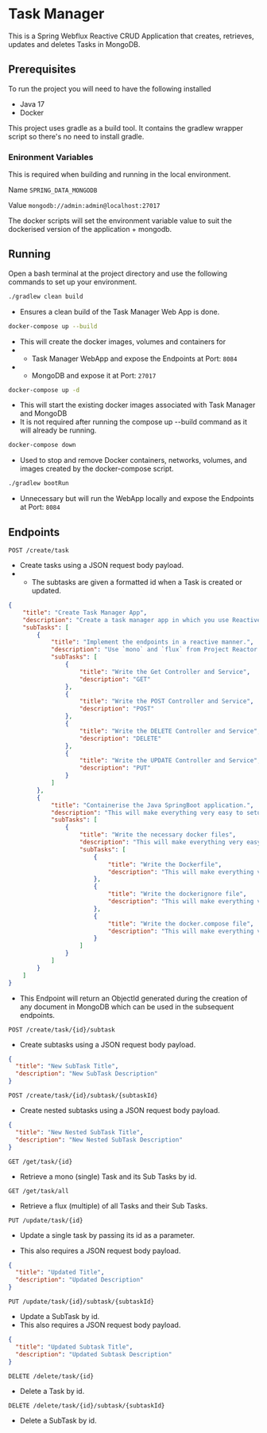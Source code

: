 # Task Manager

This is a Spring Webflux Reactive CRUD Application that creates, retrieves, updates and deletes Tasks in MongoDB.

## Prerequisites

To run the project you will need to have the following installed

* Java 17
* Docker

This project uses gradle as a build tool. It contains the gradlew wrapper script so there's no need to install gradle.

### Enironment Variables

This is required when building and running in the local environment.

Name ``SPRING_DATA_MONGODB``

Value ``mongodb://admin:admin@localhost:27017``

The docker scripts will set the environment variable value to suit the dockerised version of the application + mongodb.

## Running

Open a bash terminal at the project directory and use the following commands to set up your environment.
```bash
./gradlew clean build
````
* Ensures a clean build of the Task Manager Web App is done.

```bash
docker-compose up --build
```
* This will create the docker images, volumes and containers for
* * Task Manager WebApp and expose the Endpoints at Port: ``8084``
* * MongoDB and expose it at Port: ``27017``

```bash
docker-compose up -d
```
* This will start the existing docker images associated with Task Manager and MongoDB
* It is not required after running the compose up --build command as it will already be running.

```bash
docker-compose down
```
* Used to stop and remove Docker containers, networks, volumes, and images created by the docker-compose script.
```bash
./gradlew bootRun
```
* Unnecessary but will run the WebApp locally and expose the Endpoints at Port: ``8084``

## Endpoints

``
POST /create/task
``
* Create tasks using a JSON request body payload.
* * The subtasks are given a formatted id when a Task is created or updated.

```json
{
    "title": "Create Task Manager App",
    "description": "Create a task manager app in which you use ReactiveMongoTemplate to interact with the database.",
    "subTasks": [
        {
            "title": "Implement the endpoints in a reactive manner.",
            "description": "Use `mono` and `flux` from Project Reactor.",
            "subTasks": [
                {
                    "title": "Write the Get Controller and Service",
                    "description": "GET"
                },
                {
                    "title": "Write the POST Controller and Service",
                    "description": "POST"
                },
                {
                    "title": "Write the DELETE Controller and Service",
                    "description": "DELETE"
                },
                {
                    "title": "Write the UPDATE Controller and Service",
                    "description": "PUT"
                }
            ]
        },
        {
            "title": "Containerise the Java SpringBoot application.",
            "description": "This will make everything very easy to setup on another machine.",
            "subTasks": [
                {
                    "title": "Write the necessary docker files",
                    "description": "This will make everything very easy to setup on another machine.",
                    "subTasks": [
                        {
                            "title": "Write the Dockerfile",
                            "description": "This will make everything very easy to setup on another machine."
                        },
                        {
                            "title": "Write the dockerignore file",
                            "description": "This will make everything very easy to setup on another machine."
                        },
                        {
                            "title": "Write the docker.compose file",
                            "description": "This will make everything very easy to setup on another machine."
                        }
                    ]
                }
            ]
        }
    ]
}
```
* This Endpoint will return an ObjectId generated during the creation of any document in MongoDB which can be used in the subsequent endpoints.

``
POST /create/task/{id}/subtask
``
* Create subtasks using a JSON request body payload.

```json
{
  "title": "New SubTask Title",
  "description": "New SubTask Description"
}
```

``
POST /create/task/{id}/subtask/{subtaskId}
``
* Create nested subtasks using a JSON request body payload.

```json
{
  "title": "New Nested SubTask Title",
  "description": "New Nested SubTask Description"
}
```

``
GET /get/task/{id}
``
* Retrieve a mono (single) Task and its Sub Tasks by id.

``
GET /get/task/all
``
* Retrieve a flux (multiple) of all Tasks and their Sub Tasks.

``
PUT /update/task/{id}
``
* Update a single task by passing its id as a parameter.

* This also requires a JSON request body payload.

```json
{
  "title": "Updated Title",
  "description": "Updated Description"
}
```

``
PUT /update/task/{id}/subtask/{subtaskId}
``
* Update a SubTask by id.
* This also requires a JSON request body payload.

```json
{
  "title": "Updated Subtask Title",
  "description": "Updated Subtask Description"
}
```

``
DELETE /delete/task/{id}
``
* Delete a Task by id.

``
DELETE /delete/task/{id}/subtask/{subtaskId}
``
* Delete a SubTask by id.


